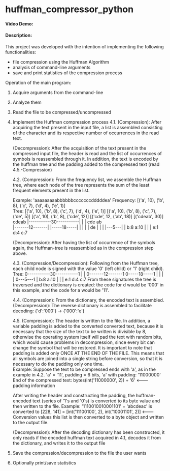 # huffman_compressor_python
#### Video Demo:  <URL HERE>
#### Description:
This project was developed with the intention of implementing the following functionalities:
- file compression using the Huffman Algorithm
- analysis of command-line arguments
- save and print statistics of the compression process

Operation of the main program:
1. Acquire arguments from the command-line
2. Analyze them
3. Read the file to be compressed/uncompressed
4. Implement the Huffman compression process
     4.1.
     (Compression): After acquiring the text present in the input file,
     a list is assembled consisting of the character and its respective number of 
     occurrences in the read text.

     (Decompression): After the acquisition of the text present in the compressed input file,
     the header is read and the list of occurrences of symbols is reassembled
     through it. In addition, the text is encoded by the huffman
     tree and the padding added to the compressed text 
     (read 4.5.-Compression)


     4.2.
     (Compression): From the frequency list, we assemble the 
     Huffman tree, where each node of the tree represents the sum of the least frequent elements
     present in the list.
     
     Example: 'aaaaaaaaabbbbbbcccccccdddddea'
     Frequency: [('a', 10), ('b', 8), ('c', 7), ('d', 4), ('e', 1)]        
     Tree:
     [('a', 10), ('b', 8), ('c', 7), ('d', 4), ('e', 1)]
     [('a', 10), ('b', 8), ('c', 7), ('de', 5)]
     [('a', 10), ('b', 8), ('cde', 12)]
     [('cde', 12, ('ab', 18)]
     [('cdeab', 30)]
                                   cdeab
                         |-----------30-----------|
                         |                        |
                      cde                         ab   
               |-------12-------|           |-----18-----|
               |                |           |            |
              de                |           |            |
          |---5---|             |           b:8          a:10
          |       |             |
          e:1     d:4           c:7                       
                                

     (Decompression): After having the list of occurrence of the symbols again,
     the Huffman-tree is reassembled as in the compression step above.

     4.3.
     (Compression/Decompression): Following from the Huffman tree, each child node is
     signed with the value '0' (left child) or '1' (right child).
     Tree:
                         0-----------30-----------1
                         |                        |
               0-------12-------1           0-----18-----1
               |                |           |            |
          0---5---1             |           b:8          a:10
          |       |             |
          e:1     d:4           c:7
     From these signatures the tree is traversed and the dictionary is created:
     the code for d would be '000' in this example, and the code for a would be '11'.

     4.4.
     (Compression): From the dictionary, the encoded text is assembled.
     (Decompression): The reverse dictionary is assembled to facilitate decoding: {'d':'000'} -> {'000':'e'}

     4.5.
     (Compression): The header is written to the file. In addition, a variable padding is added to the converted
     converted text, because it is necessary that the size of the text to be written is divisible by 8, otherwise
     the operating system itself will pad the text with random bits, which would cause problems in decompression, since 
     every bit can change the symbol that will be restored. It is important to note that padding is added only
     ONCE AT THE END OF THE FILE. This means that all symbols are joined into a single string before
     conversion, so that it is necessary to do the padding only one time.  
     Example:
          Suppose the text to be compressed ends with 'a', as in the example in 4.2.
          'a' = '11', padding = 6 bits, 'a' with padding: '11000000'
          End of the compressed text:
          bytes(int('11000000', 2)) + '6' <--- padding information 

     After writing the header and constructing the padding, the huffman-encoded text (series of '1's and '0's)
     is converted to its byte value and then written to the file.
     Example: 
          '1110010010001101' = 'abcdeac' is converted to [228, 141] = [int('11100100', 2), int('10001101', 2)] <--- Conversion values
          this list is then converted to a byte object and written to the output file.

     (Decompression): After the decoding dictionary has been constructed, it only reads if the encoded huffman text
     acquired in 4.1, decodes it from the dictionary, and writes it to the output file
                           
5. Save the compression/decompression to the file the user wants
6. Optionally print/save statistics

